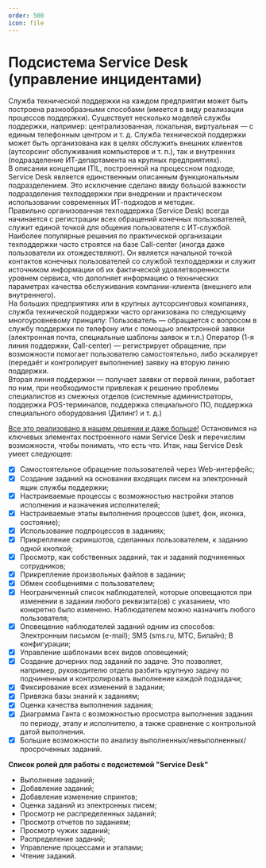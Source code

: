 ```yaml
---
order: 500
icon: file
---
```


# Подсистема Service Desk (управление инцидентами)

Служба технической поддержки на каждом предприятии может быть построена разнообразными способами (имеется в виду реализации процессов поддержки). Существует несколько моделей службы поддержки, например: централизованная, локальная, виртуальная — с единым телефонным центром и т. д. Служба технической поддержки может быть организована как в целях обслужить внешних клиентов (аутсорсинг обслуживания компьютеров и т. п.), так и внутренних (подразделение ИТ-департамента на крупных предприятиях).  
В описании концепции ITIL, построенной на процессном подходе, Service Desk является единственным описанным функциональным подразделением. Это исключение сделано ввиду большой важности подразделения техподдержки при внедрении и практическом использовании современных ИТ-подходов и методик.  
Правильно организованная техподдержка (Service Desk) всегда начинается с регистрации всех обращений конечных пользователей, служит единой точкой для общения пользователя с ИТ-службой. Наиболее популярные решения по практической организации техподдержки часто строятся на базе Call-center (иногда даже пользователи их отождествляют). Он является начальной точкой контактов конечных пользователей со службой техподдержки и служит источником информации об их фактической удовлетворенности уровнем сервиса, что дополняет информацию о технических параметрах качества обслуживания компании-клиента (внешнего или внутреннего).  
На больших предприятиях или в крупных аутсорсинговых компаниях, служба технической поддержки часто организована по следующему многоуровневому принципу:
Пользователь — обращается с вопросом в службу поддержки по телефону или с помощью электронной заявки (электронная почта, специальные шаблоны заявок и т.п.)
Оператор (1-я линия поддержки, Call-center) — регистрирует обращение, при возможности помогает пользователю самостоятельно, либо эскалирует (передаёт и контролирует выполнение) заявку на вторую линию поддержки.  
Вторая линия поддержки — получает заявки от первой линии, работает по ним, при необходимости привлекая к решению проблемы специалистов из смежных отделов (системные администраторы, поддержка POS-терминалов, поддержка специального ПО, поддержка специального оборудования (Дилинг) и т. д.)  

[Все это реализовано в нашем решении и даже больше!](https://softonit.ru/catalog/products/it/#detail)
Остановимся на ключевых элементах построенного нами Service Desk и перечислим возможности, чтобы понимать, что есть что. Итак, наш Service Desk умеет следующее:

* [x] Самостоятельное обращение пользователей через Web-интерфейс;
* [x] Создание заданий на основании входящих писем на электронный ящик службы поддержки;
* [x] Настраиваемые процессы с возможностью настройки этапов исполнения и назначения исполнителей;
* [x] Настраиваемые этапы выполнения процессов (цвет, фон, иконка, состояние);
* [x] Использование подпроцессов в заданиях;
* [x] Прикрепление скриншотов, сделанных пользователем, к заданию одной кнопкой;
* [x] Просмотр, как собственных заданий, так и заданий подчиненных сотрудников;
* [x] Прикрепление произвольных файлов в задании;
* [x] Обмен сообщениями с пользователем;
* [x] Неограниченный список наблюдателей, которые оповещаются при изменении в задании любого реквизита(ов) с указанием, что конкретно было изменено. Наблюдателем можно назначить любого пользователя;
* [x] Оповещение наблюдателей заданий одним из способов: Электронным письмом (e-mail); SMS (sms.ru, МТС, Билайн); В конфигурации;
* [x] Управление шаблонами всех видов оповещений;
* [x] Создание дочерних под заданий по задаче. Это позволяет, например, руководителю отдела разбить крупную задачу по подчиненным и контролировать выполнение каждой подзадачи;
* [x] Фиксирование всех изменений в задании;
* [x] Привязка базы знаний к заданиям;
* [x] Оценка качества выполнения задания;
* [x] Диаграмма Ганта с возможностью просмотра выполнения задания по периоду, этапу и исполнителю, а также сравнение с контрольной датой выполнения.
* [x] Большие возможности по анализу выполненных/невыполненных/просроченных заданий.

**Список ролей для работы с подсистемой "Service Desk"**

* Выполнение заданий;
* Добавление заданий;
* Добавление изменение спринтов;
* Оценка заданий из электронных писем;
* Просмотр не распределенных заданий;
* Просмотр отчетов по заданиям;
* Просмотр чужих заданий;
* Распределение заданий;
* Управление процессами и этапами;
* Чтение заданий.